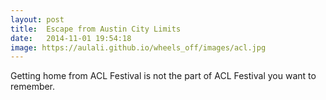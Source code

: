 ```yaml
---
layout: post
title:  Escape from Austin City Limits
date:   2014-11-01 19:54:18
image: https://aulali.github.io/wheels_off/images/acl.jpg
---
```


Getting home from ACL Festival is not the part of ACL Festival you want to remember. 
